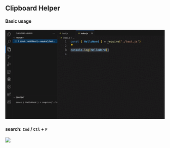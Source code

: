 ## Clipboard Helper
#### Basic usage
![](images/demo.gif)

#### search: `Cmd` / `Ctl` + `F`
![](images/demo2.gif) 